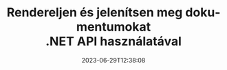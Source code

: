 ---
############################# Static ##########################
layout: "landing"
date: 2023-06-29T12:38:08
draft: false

lang: hu
product: "Viewer"
product_tag: "viewer"
platform: ".NET"
platform_tag: "net"

############################# Drop-down ############################
supported_platforms:
  items:
    # supported_platforms loop
    - title: ".NET"
      tag: "net"
    # supported_platforms loop
    - title: "Java"
      tag: "java"
    # supported_platforms loop
    - title: "Node.js"
      tag: "nodejs-java" 

############################# Head ############################
head_title: ".NET dokumentumnézegető API, PDF Word Excel kép HTML diagram megjelenítése"
head_description: "C# ASP.NET fájlnézegető és renderelő API. PDF-megjelenítő, Word-nézegető, Excel-nézegető, Képnézegető, HTML-nézegető és E-mail-nézegető funkciók hozzáadása a .NET-alkalmazásokhoz."

############################# Header ##########################
title: "Rendereljen és jelenítsen meg dokumentumokat<br>.NET API használatával"
description: "Hatékony Viewer API több mint 180 dokumentumformátum megjelenítéséhez PDF, HTML és kép formátumban, sokoldalú konfigurációs lehetőségekkel."
words:
  for: "for"

actions:
  main: "Ingyenes NuGet letöltés"
  main_link: "https://www.nuget.org/packages/GroupDocs.Viewer"
  alt: "Engedélyezés"
  alt_link: "https://purchase.groupdocs.com/pricing/viewer/net"
  title: "Készen áll az indulásra?"
  description: "Próbálja ki ingyenesen a GroupDocs.Viewer funkcióit, vagy kérjen licencet"

release:
  title: "A(z) {0} verzió megjelent"
  notes: "Tekintse meg az újdonságokat"
  downloads: "Letöltések"
  link: "https://releases.groupdocs.com/viewer/net/release-notes/latest/"

code:
  title: "PDF fájlok renderelése C#-ban"
  more: "További példák"
  more_link: "https://github.com/groupdocs-viewer/GroupDocs.Viewer-for-.NET"
  install: "dotnet add package GroupDocs.Viewer"
  content: |
    ```csharp {style=abap}   
    // Load the source PDF file
    using (var viewer = new Viewer("resume.pdf"))
    {
        // Set output HTML options, one file per page
        var viewOptions = 
          HtmlViewOptions.ForEmbeddedResources("page_{0}.html");
        
        // Render PDF to HTML with embedded resources
        viewer.View(viewOptions);
    }
    ```

############################# Overview ############################
overview:
  enable: true
  title: "GroupDocs.Viewer egy pillanat alatt"
  description: "API dokumentumok, diák, diagramok és sok más dokumentumtípus renderelésére, megjelenítésére, konvertálására .NET alkalmazásokban"
  features:
    # feature loop
    - title: "Tekintse meg a dokumentumokat hatékonyan és megbízhatóan"
      content: "A GroupDocs.Viewer API segítségével bármilyen támogatott formátumú dokumentumokat hatékonyan renderelhet HTML, JPEG, PNG és PDF formátumba, rugalmas és hatékony opciókkal, miközben megőrzi a tartalom és a dokumentumstruktúra integritását. A GroupDocs.Viewer támogatja a .NET Framework 4.6.2-t és a .NET 6.0-t, Windows és Linux platformokon működik."

    # feature loop
    - title: "A legtöbb népszerű fájl- és dokumentumformátum támogatott"
      content: "Támogatjuk a több mint 180 legnépszerűbb fájl- és dokumentumformátum renderelését, beleértve a Word, Excel, PDF, PowerPoint, OpenDocument formátumcsaládot, archívumokat, raszteres és vektorképeket, e-könyveket, programozási nyelveket és jelöléseket, valamint sok más fájltípust, beleértve a titkosított fájlokat is. jelszavas védelemmel ellátott fájlokat."

    # feature loop
    - title: "Testreszabható kimenet"
      content: "A GroupDocs.Viewer nem csak a dokumentum megjelenítését teszi lehetővé, hanem annak szabályozását is, hogy pontosan hogyan, a dokumentum mely részei jelenjenek meg vagy most, hogyan jelenjenek meg, és különböző átalakításokat alkalmazzon a renderelt kimenetre."

    # feature loop
    - title: "UI az ASP.NET Core számára"
      content: "Nyílt forráskódú UI-csomagot biztosítunk az ASP.NET Core-hoz, amely néhány perc alatt hozzáadható projektjéhez. A Viewer.UI csomag egy Angular alapú webes felhasználói felületet tartalmaz, és hasznos API-kat és adattárolási szolgáltatókat biztosít."

############################# Platforms ############################
platforms:
  enable: true
  title: "Platformfüggetlenség"
  description: "A GroupDocs.Viewer for .NET a következő operációs rendszereket, keretrendszereket és csomagkezelőket támogatja"
  items:
    # platform loop
    - title: "Amazon"
      image: "amazon"
    # platform loop
    - title: "Docker"
      image: "docker"
    # platform loop
    - title: "Azure"
      image: "azure"
    # platform loop
    - title: "VS Code"
      image: "vs_code"
    # platform loop
    - title: "ReSharper"
      image: "resharper"
    # platform loop
    - title: "macOS"
      image: "finder"
    # platform loop
    - title: "Linux"
      image: "linux"
    # platform loop
    - title: "NuGet"
      image: "nuget"

############################# File formats ############################
formats:
  enable: true
  title: "Támogatott fájlformátumok"
  description: |
    A GroupDocs.Viewer for .NET a következő [fájlformátumokkal] (https://docs.groupdocs.com/viewer/net/supported-document-formats/) támogatja a műveleteket.
  groups:
    # group loop
    - color: "green"
      content: |
        ### Microsoft Office, OpenDocument és szöveges formátumok
        * **Word:** DOC, DOCX, DOCM, DOT, DOTX, DOTM, RTF, TXT
        * **Excel:** XLS, XLSX, XLSM, XLSB, XLTM, XLT, XLTM, XLTX
        * **PowerPoint:** PPT, PPTX, PPS, PPSX, PPSM, POT, POTM, POTX, PPTM        
        * **Project:** MPP, MPT, MPX
        * **Outlook:** MSG, EML, EMLX, PST, OST
        * **OneNote:** ONE
        * **OpenDocument:** ODT, OTT, ODS, ODP, OTP, OTS, ODG
        * **Fixed Page Layout:** PDF, TEX, XPS, OXPS
        * **e-Books:** EPUB, MOBI, DjVu
        * **Delimiter-Separated Values:** CSV, TSV
    # group loop
    - color: "blue"
      content: |
        ### Képek, grafika és diagramok
        * **Raszteres képek:** BMP, GIF, JPG, PNG, TIFF, WebP, DNG, DIB, Jpeg2000 family
        * **Windows Icon:** ICO
        * **Scalable Vector Graphics:** SVG, CDR, CMX, IGS, SVGZ        
        * **Adobe Photoshop:** PSD, PSB        
        * **Stereo Lithography (3D Printing):** STL        
        * **Medical Imaging:** DICOM
        * **Plotter Documents:** PLT, HPG
        * **Autodesk Design Web Formats:** DWF, DWG
        * **AutoCAD Drawing:** DWT, IFC, STL, CF2        
      # group loop
    - color: "red"
      content: |
        ### Egyéb        
        * **Web:** HTML, MHT, MHTML, XML
        * **Metafile:** WMF, EMF, CGM, EMZ, WMZ
        * **Visio:** VSD, VDX, VSS, VSSX, VSX, VST, VSTX, VTX, VSDX, VDW, VSTM, VSSM, VSDM
        * **Project:** MPP, MPT, MPX
        * **PostScript:** PS, EPS
        * **Levéltár:** ZIP, TAR, BZ2, GZ, RAR, RAR5
        * **Egyéb:** VCF, VCARD, NUMBERS, NSF, OBJ
        * **C/C++/C# Files:** C, CC, C# , CPP, CXX, CS, H, HH, M, MM
        * **Java/JavaScript Files:** JAVA, JS, JSON, PROPERTIES

############################# Features ############################
features:
  enable: true
  title: "GroupDocs.Viewer funkciók"
  description: "Zökkenőmentesen renderelhet, jeleníthet meg és konvertálhat PDF és Office dokumentumokat"

  items:
    # feature loop
    - icon: "viewhtml"
      title: "Dokumentumok megtekintése HTML-ben"
      content: "Bármilyen típusú dokumentumot konvertálhat HTML dokumentummá CSS és SVG segítségével, amely bármely modern webböngészőben megjeleníthető."

    # feature loop
    - icon: "rasterize"
      title: "Raszterizálja a dokumentumokat"
      content: "Raszterezzen bármilyen támogatott dokumentumformátumot a raszterképhez, állítható képformátummal és tömörítési minőséggel."

    # feature loop
    - icon: "sourcecode"
      title: "Rendereljen és jelöljön ki programozási kódokat"
      content: "Az összes népszerű programozási, szkript- és jelölőnyelv támogatása, szintaxisuk elemzésének és kiemelésének képességével."

    # feature loop
    - icon: "convertpdf"
      title: "Konvertálás PDF-be"
      content: "Bármilyen támogatott formátumú dokumentum könnyen konvertálható és PDF-be menthető a beállítható opciókkal."

    # feature loop
    - icon: "transform"
      title: "Transzformációk alkalmazása"
      content: "A kimeneti dokumentum a renderelés során átalakítható - az oldalak elforgathatók és/vagy átrendezhetők, és szöveges vízjel helyezhető el rájuk."

    # feature loop
    - icon: "adjustment"
      title: "HTML kimenet beállítása"
      content: "A GroupDocs.Viewer által generált kimeneti HTML dokumentumok nagyon finoman hangolhatók: adatfolyamba vagy fájlba menthető, külső vagy beágyazott erőforrásokkal, visszahívásokkal és így tovább."

    # feature loop
    - icon: "complex"
      title: "Komplex dokumentumszerkezetek támogatása"
      content: "A GroupDocs.Viewer nem csak az egyes dokumentumokat támogatja, hanem olyan fájlokat is, amelyek belsőleg tartalmazzák a dokumentumok listáját vagy hierarchikus szerkezetét, mint például az e-mail üzenetek mellékletekkel, ZIP archívumok mappákban lévő belső fájlokkal, többoldalas TIFF-képek és így tovább."

    # feature loop
    - icon: "optimization"
      title: "Optimalizálási lehetőségek"
      content: "A GroupDocs.Viewer tartalmaz egy állítható gyorsítótár alrendszert, amely a dokumentumok gyorsítótárazott verzióinak használatával le tudja gyorsítani a betöltési időt. Ezenkívül a különböző formátumokhoz tartozó különféle beállítások lehetővé teszik a dokumentumok bizonyos szükségtelen részeinek vagy aspektusainak kizárását a renderelésből (betűtípusok, rejtett munkalapok, e-mail mellékletek), az általános teljesítmény optimalizálása érdekében"

    # feature loop
    - icon: "passwordprotected"
      title: "Jelszóval védett dokumentumok támogatása"
      content: "A GroupDocs.Viewer lehetővé teszi a különböző típusú titkosított dokumentumok megnyitását: PDF, WordProcessing, Spreadsheet, Presentation és egyéb, jelszó megadásával a betöltési lehetőségek között."

############################# Code samples ############################
code_samples:
  enable: true
  title: "Kódminták"
  description: "A tipikus GroupDocs.Viewer egyes esetei .NET műveletekhez"
  items:
    # code sample loop
    - title: "A DOCX renderelése HTML-be"
      content: |
        A [HtmlViewOptions](https://reference.groupdocs.com/viewer/net/groupdocs.viewer.options/htmlviewoptions/) osztálytulajdonságok lehetővé teszik az átalakítási folyamat vezérlését, erről bővebben [itt](https://docs .groupdocs.com/viewer/net/rendering-to-html/). Például beágyazhat minden külső erőforrást a kimeneti HTML-fájlba, kicsinyítheti a kimeneti fájlt, és optimalizálhatja a nyomtatáshoz.
        {{< landing/code title="C#">}}
        ```csharp {style=abap}
        using GroupDocs.Viewer;
        using GroupDocs.Viewer.Options;
        
        // Instantiate viewer
        using (Viewer viewer = new Viewer("resume.docx"))
        {
            // Set output HTML options
            HtmlViewOptions options = HtmlViewOptions.ForEmbeddedResources();
            
            // Render DOCX to HTML with embedded resources
            viewer.View(options);
        }
        ```
        {{< /landing/code >}}
    # code sample loop
    - title: "PPTX exportálása PDF-be"
      content: |
        Hozzon létre egy [PdfViewOptions](https://reference.groupdocs.com/viewer/net/groupdocs.viewer.options/pdfviewoptions/) osztálypéldányt, és adja át a [Viewer.View](https://reference.groupdocs. com/viewer/net/groupdocs.viewer/viewer/view/#view) módszerrel konvertálhat egy PowerPoint PPTX fájlt PDF formátumba. A PdfViewOptions osztály tulajdonságai lehetővé teszik az átalakítási folyamat vezérlését. Például védheti a kimeneti PDF-fájlt, átrendezheti az oldalait, és megadhatja a dokumentumképek minőségét. A részletekért tekintse meg a [következő dokumentációs részt](https://docs.groupdocs.com/viewer/net/rendering-to-pdf/).
        {{< landing/code title="C#">}}
        ```csharp {style=abap}   
        using GroupDocs.Viewer;
        using GroupDocs.Viewer.Options;
        
        using (var viewer = new Viewer("presentation.pptx"))
        {
            // Set output PDF options
            var viewOptions = new PdfViewOptions("presentation.pdf");
            
            // Export PPTX to PDF
            viewer.View(viewOptions);
        }
        ```
        {{< /landing/code >}}
############################# Reviews ############################
# reviews:
# enable: true
# title: "GroupDocs termékértékelések"
# description: "Ne csak szót fogadjon. Tekintse meg, mit mondanak más fejlesztők az API-inkról"

# items:
#   # review loop
#   - title: "GroupDocs.Viewer"
#     content: "Kiváló kiszolgálás és kiváló termékek. Rendkívül segítőkészek és készségesek voltak a GroupDocs.Viewer for .NET megvalósítási folyamata során, nem tudom őket eléggé ajánlani."
#     author: "Martin Lasarga"
#     company: "Product Manager at Axentria ECM by G.S.I."

#   # review loop
#   - title: "GroupDocs.Viewer"
#     content: "A GroupDocs.Viewer for .NET projektben történő megvalósítása és használata után úgy tűnik, hogy nagyon jól működik. Rengeteg dokumentummal teszteltem, és eddig jó. Minden, amit rádobtam, szépen megjelenik, és ugyanolyan jól néz ki, mint egy PDF-nézegetőben vagy MS Word-ben."
#     author: "Mats Oustad"
#     company: "Senior Consultant/Partner at Novanet AS"
---